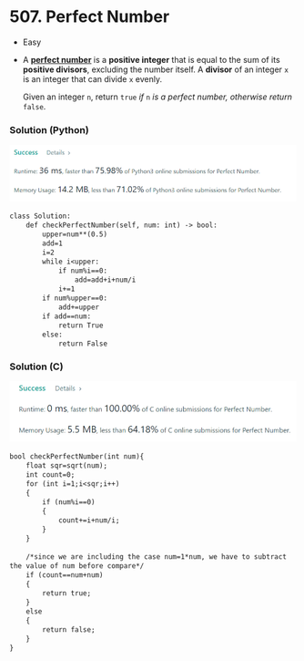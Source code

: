 # 507. Perfect Number

* Easy
*   A [**perfect number**](https://en.wikipedia.org/wiki/Perfect\_number) is a **positive integer** that is equal to the sum of its **positive divisors**, excluding the number itself. A **divisor** of an integer `x` is an integer that can divide `x` evenly.

    Given an integer `n`, return `true` _if_ `n` _is a perfect number, otherwise return_ `false`.

### Solution (Python)

![](<.gitbook/assets/image (3) (1) (1).png>)

```
class Solution:
    def checkPerfectNumber(self, num: int) -> bool:
        upper=num**(0.5)
        add=1
        i=2
        while i<upper:
            if num%i==0:
                add=add+i+num/i
            i+=1
        if num%upper==0:
            add+=upper
        if add==num:
            return True
        else:
            return False
```

### Solution (C)

![](<.gitbook/assets/image (7) (1) (1) (1) (1).png>)

```
bool checkPerfectNumber(int num){
    float sqr=sqrt(num);
    int count=0;
    for (int i=1;i<sqr;i++)
    {
        if (num%i==0)
        {
            count+=i+num/i;
        }
    }
    
    /*since we are including the case num=1*num, we have to subtract the value of num before compare*/
    if (count==num+num)
    {
        return true;
    }
    else
    {
        return false;
    }
}
```

